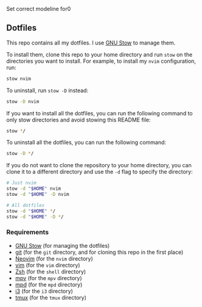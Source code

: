 Set correct modeline for0
 ## Dotfiles

This repo contains all my dotfiles. I use [GNU Stow](https://www.gnu.org/software/stow/) to manage them.

To install them, clone this repo to your home directory and run `stow` on the directories you want to install.
For example, to install my `nvim` configuration, run:

```sh
stow nvim
```

To uninstall, run `stow -D` instead:

```sh
stow -D nvim
```

If you want to install all the dotfiles, you can run the following command to only stow directories and avoid stowing this README file:

```sh
stow */
```

To uninstall all the dotfiles, you can run the following command:

```sh
stow -D */
```

If you do not want to clone the repository to your home directory, you can clone it to a different directory and use the `-d` flag to specify the directory:

```sh
# Just nvim
stow -d "$HOME" nvim
stow -d "$HOME" -D nvim

# All dotfiles
stow -d "$HOME" */
stow -d "$HOME" -D */
```


### Requirements

- [GNU Stow](https://www.gnu.org/software/stow/) (for managing the dotfiles)
- [git](https://git-scm.com/) (for the `git` directory, and for cloning this repo in the first place)
- [Neovim](https://neovim.io/) (for the `nvim` directory)
- [vim](https://www.vim.org/) (for the `vim` directory)
- [Zsh](https://www.zsh.org/) (for the `shell` directory)
- [mpv](https://mpv.io/) (for the `mpv` directory)
- [mpd](https://www.musicpd.org/) (for the `mpd` directory)
- [i3](https://i3wm.org/) (for the `i3` directory)
- [tmux](https://github.com/tmux/tmux) (for the `tmux` directory)
